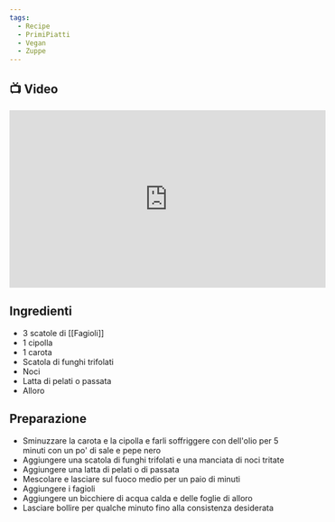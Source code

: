 ```yaml
---
tags:
  - Recipe
  - PrimiPiatti
  - Vegan
  - Zuppe
---
```



## 📺 Video

<div class="iframe-container">
  <iframe width="560" height="315" src="https://www.youtube.com/embed/pbJYytPXEVU" title="YouTube video player" frameborder="0" allow="accelerometer; autoplay; clipboard-write; encrypted-media; gyroscope; picture-in-picture" allowfullscreen></iframe>
</div>

## Ingredienti
* 3 scatole di [[Fagioli]]
* 1 cipolla
* 1 carota
* Scatola di funghi trifolati
* Noci
* Latta di pelati o passata
* Alloro

## Preparazione
* Sminuzzare la carota e la cipolla e farli soffriggere con dell'olio per 5 minuti con un po' di sale e pepe nero
* Aggiungere una scatola di funghi trifolati e una manciata di noci tritate
* Aggiungere una latta di pelati o di passata
* Mescolare e lasciare sul fuoco medio per un paio di minuti
* Aggiungere i fagioli
* Aggiungere un bicchiere di acqua calda e delle foglie di alloro
* Lasciare bollire per qualche minuto fino alla consistenza desiderata
